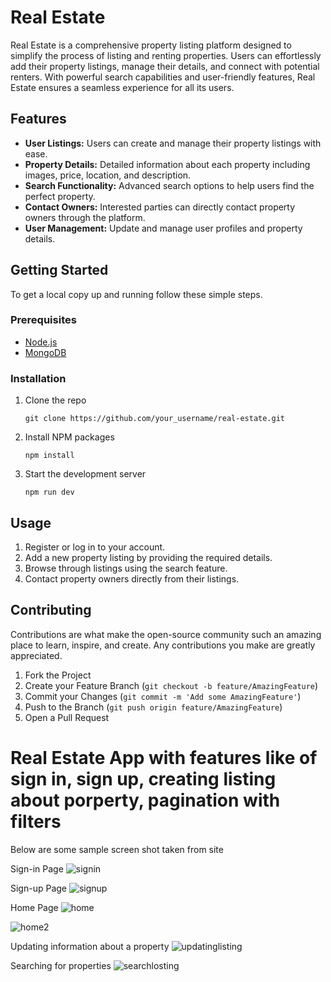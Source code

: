 
  <h1>Real Estate</h1>
  <p>Real Estate is a comprehensive property listing platform designed to simplify the process of listing and renting properties. Users can effortlessly add their property listings, manage their details, and connect with potential renters. With powerful search capabilities and user-friendly features, Real Estate ensures a seamless experience for all its users.</p>

  <h2>Features</h2>
  <ul>
      <li><strong>User Listings:</strong> Users can create and manage their property listings with ease.</li>
      <li><strong>Property Details:</strong> Detailed information about each property including images, price, location, and description.</li>
      <li><strong>Search Functionality:</strong> Advanced search options to help users find the perfect property.</li>
      <li><strong>Contact Owners:</strong> Interested parties can directly contact property owners through the platform.</li>
      <li><strong>User Management:</strong> Update and manage user profiles and property details.</li>
  </ul>

  <h2>Getting Started</h2>
  <p>To get a local copy up and running follow these simple steps.</p>

  <h3>Prerequisites</h3>
  <ul>
      <li><a href="https://nodejs.org/" target="_blank">Node.js</a></li>
      <li><a href="https://www.mongodb.com/" target="_blank">MongoDB</a></li>
  </ul>

  <h3>Installation</h3>
  <ol>
      <li>Clone the repo
          <pre><code>git clone https://github.com/your_username/real-estate.git</code></pre>
      </li>
      <li>Install NPM packages
          <pre><code>npm install</code></pre>
      </li>
      <li>Start the development server
          <pre><code>npm run dev</code></pre>
      </li>
  </ol>

  <h2>Usage</h2>
  <ol>
      <li>Register or log in to your account.</li>
      <li>Add a new property listing by providing the required details.</li>
      <li>Browse through listings using the search feature.</li>
      <li>Contact property owners directly from their listings.</li>
  </ol>

  <h2>Contributing</h2>
  <p>Contributions are what make the open-source community such an amazing place to learn, inspire, and create. Any contributions you make are greatly appreciated.</p>
  <ol>
      <li>Fork the Project</li>
      <li>Create your Feature Branch (<code>git checkout -b feature/AmazingFeature</code>)</li>
      <li>Commit your Changes (<code>git commit -m 'Add some AmazingFeature'</code>)</li>
      <li>Push to the Branch (<code>git push origin feature/AmazingFeature</code>)</li>
      <li>Open a Pull Request</li>
  </ol>
























<h1> Real Estate App with features like of sign in, sign up, creating listing about porperty, pagination with filters </h1>

Below are some sample screen shot taken from site

Sign-in Page
![signin](https://github.com/Gagan10deep/real-estate/assets/103237168/3e7293fe-f634-4622-83f4-9ec2f13edfa3)

Sign-up Page
![signup](https://github.com/Gagan10deep/real-estate/assets/103237168/15288f2d-82a5-468b-ae2c-07907498ff7a)

Home Page
![home](https://github.com/Gagan10deep/real-estate/assets/103237168/7113d03b-3685-45ab-98ce-80f6ce66c70d)

![home2](https://github.com/Gagan10deep/real-estate/assets/103237168/232d3bdd-79a2-4bf5-b41c-d4a6c92c92a7)

Updating information about a property
![updatinglisting](https://github.com/Gagan10deep/real-estate/assets/103237168/e7cbdb30-de3b-4fdc-be5b-ff27760820fd)

Searching for properties
![searchlosting](https://github.com/Gagan10deep/real-estate/assets/103237168/355aad44-ee44-4840-abb6-cbfab9abe879)





